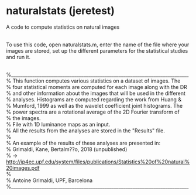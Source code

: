 # naturalstats (jeretest)

A code to compute statistics on natural images <br/><br/>

To use this code, open naturalstats.m, enter the name of the file where your     
images are stored, set up the different parameters for the statistical studies  
and run it.<br/><br/>

%____________________________________________________________________________ <br/> 
% This function computes various statistics on a dataset of images. The   <br/>
% four statistical moments are computed for each image along with the DR  <br/> 
% and other information about the images that will be used in the different <br/>
% analyses. Histograms are computed regarding the work from Huang &  <br/> 
% Mumford, 1999 as well as the wavelet coefficient joint histograms. The  <br/> 
% power spectra are a rotational average of the 2D Fourier transform of   <br/> 
% the images.                                                             <br/> 
% File with 1D luminance maps as an input.                                <br/> 
% All the results from the analyses are stored in the "Results" file.     <br/> 
%                                                                         <br/> 
% An example of the results of these analyses are presented in:           <br/> 
% Grimaldi, Kane, Bertalm??o, 2018 (unpublished)                          <br/> 
% -> http://ip4ec.upf.edu/system/files/publications/Statistics%20of%20natural%20images.pdf <br/> 
%                                                                         <br/> 
% Antoine Grimaldi, UPF, Barcelona                                        <br/> 
%____________________________________________________________________________ <br/> 
<br/><br/> 
